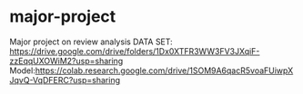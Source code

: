 # major-project
Major project on review analysis
DATA SET: https://drive.google.com/drive/folders/1Dx0XTFR3WW3FV3JXqiF-zzEqqUXOWiM2?usp=sharing
Model:https://colab.research.google.com/drive/1SOM9A6qacR5voaFUiwpXJqvQ-VqDFERC?usp=sharing
